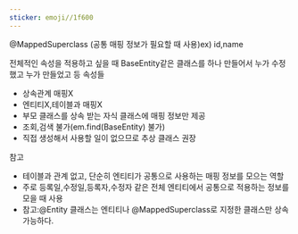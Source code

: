 ```yaml
---
sticker: emoji//1f600
---
```

@MappedSuperclass
(공통 매핑 정보가 필요할 때  사용)ex) id,name

전체적인 속성을 적용하고 싶을 때
BaseEntity같은 클래스를 하나 만들어서 누가 수정했고 누가 만들었고 등 속성들


- 상속관계 매핑X
- 엔티티X,테이블과 매핑X
- 부모 클래스를 상속 받는 자식 클래스에 매핑 정보만 제공
- 조회,검색 불가(em.find(BaseEntity) 불가)
- 직접 생성해서 사용할 일이 없으므로 추상 클래스 권장

참고
- 테이블과 관계 없고, 단순히 엔티티가 공통으로 사용하는 매핑 정보를 모으는 역할
- 주로 등록일,수정일,등록자,수정자 같은 전체 엔티티에서 공통으로 적용하는 정보를 모을 때 사용
- 참고:@Entity 클래스는 엔티티나 @MappedSuperclass로 지정한 클래스만 상속 가능하다.